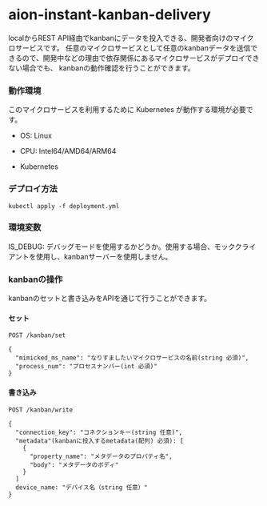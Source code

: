 # aion-instant-kanban-delivery
localからREST API経由でkanbanにデータを投入できる、開発者向けのマイクロサービスです。
任意のマイクロサービスとして任意のkanbanデータを送信できるので、開発中などの理由で依存関係にあるマイクロサービスがデプロイできない場合でも、
kanbanの動作確認を行うことができます。

### 動作環境
このマイクロサービスを利用するために Kubernetes が動作する環境が必要です。
- OS: Linux
  
- CPU: Intel64/AMD64/ARM64

- Kubernetes


### デプロイ方法
`kubectl apply -f deployment.yml`

### 環境変数
IS_DEBUG: デバッグモードを使用するかどうか。使用する場合、モッククライアントを使用し、kanbanサーバーを使用しません。

### kanbanの操作
kanbanのセットと書き込みをAPIを通じて行うことができます。
#### セット
`POST /kanban/set`
```
{
  "mimicked_ms_name": "なりすましたいマイクロサービスの名前(string 必須)",
  "process_num": "プロセスナンバー(int 必須)"
}
```
#### 書き込み
`POST /kanban/write`
```
{
  "connection_key": "コネクションキー(string 任意)",
  "metadata"(kanbanに投入するmetadata(配列) 必須): [
    {
      "property_name": "メタデータのプロパティ名",
      "body": "メタデータのボディ"
    }
  ]
  device_name: "デバイス名（string 任意）"
}
```

